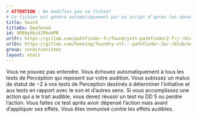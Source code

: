 ```yaml
---
# ATTENTION : Ne modifiez pas ce fichier
# Ce fichier est généré automatiquement par un script d'après les données du module Foundry VTT officiel et de sa traduction
title: Sourd
titleEn: Deafened
id: 9PR9y0bi4JPKnHPR
urlFr: https://gitlab.com/pathfinder-fr/foundryvtt-pathfinder2-fr/-/blob/master/data/conditionitems/9PR9y0bi4JPKnHPR.htm
urlEn: https://gitlab.com/hooking/foundry-vtt---pathfinder-2e/-/blob/master/packs/data/conditionitems.db/deafened.json
group: conditionitems
layout: etats
---
```

Vous ne pouvez pas entendre. Vous échouez automatiquement à tous les tests de Perception qui reposent sur votre audition. Vous subissez un malus de statut de −2 à vos tests de Perception destinés à déterminer l’initiative et aux tests en rapport avec le son et d’autres sens. Si vous accomplissez une action qui a le trait audible, vous devez réussir un test nu DD 5 ou perdre l’action. Vous faites ce test après avoir dépensé l’action mais avant d’appliquer ses effets. Vous êtes immunisé contre les effets audibles.


